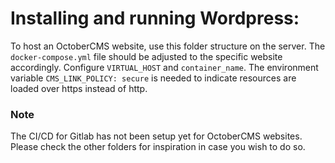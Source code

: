 # Installing and running Wordpress:
To host an OctoberCMS website, use this folder structure on the server. The `docker-compose.yml` file should be adjusted to the specific website accordingly. Configure `VIRTUAL_HOST` and `container_name`. The environment variable `CMS_LINK_POLICY: secure` is needed to indicate resources are loaded over https instead of http.

### Note
The CI/CD for Gitlab has not been setup yet for OctoberCMS websites. Please check the other folders for inspiration in case you wish to do so.
